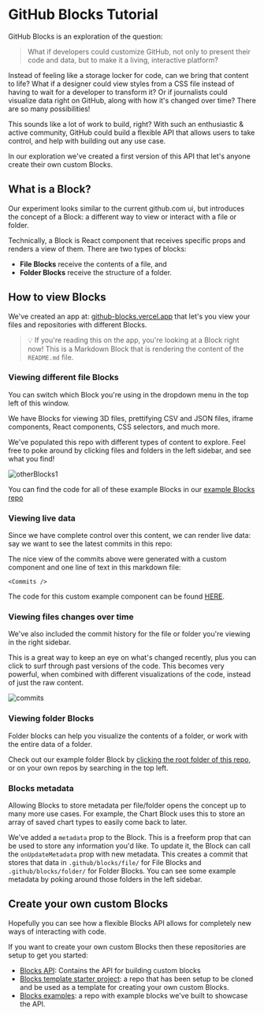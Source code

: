 # GitHub Blocks Tutorial

GitHub Blocks is an exploration of the question:

> What if developers could customize GitHub, not only to present their code and data, but to make it a living, interactive platform?

Instead of feeling like a storage locker for code, can we bring that content to life? What if a designer could view styles from a CSS file instead of having to wait for a developer to transform it? Or if journalists could visualize data right on GitHub, along with how it's changed over time? There are so many possibilities! 

This sounds like a lot of work to build, right? With such an enthusiastic & active community, GitHub could build a flexible API that allows users to take control, and help with building out any use case. 

In our exploration we've created a first version of this API that let's anyone create their own custom Blocks. 

## What is a Block?

Our experiment looks similar to the current github.com ui, but introduces the concept of a Block: a different way to view or interact with a file or folder.

Technically, a Block is React component that receives specific props and renders a view of them. There are two types of blocks:

- **File Blocks** receive the contents of a file, and
- **Folder Blocks** receive the structure of a folder.

## How to view Blocks

We've created an app at: [github-blocks.vercel.app](https://github-blocks.vercel.app/) that let's you view your files and repositories with different Blocks. 

> 💡 If you're reading this on the app, you're looking at a Block right now! This is a Markdown Block that is rendering the content of the `README.md` file. 

### Viewing different file Blocks

You can switch which Block you're using in the dropdown menu in the top left of this window.

We have Blocks for viewing 3D files, prettifying CSV and JSON files, iframe components, React components, CSS selectors, and much more.

We've populated this repo with different types of content to explore. Feel free to poke around by clicking files and folders in the left sidebar, and see what you find!

![otherBlocks1](https://user-images.githubusercontent.com/8978670/144443697-ed57d444-8db2-4d34-80ec-ce474fe81c71.gif)

You can find the code for all of these example Blocks in our [example Blocks repo](https://github.com/githubnext/blocks-examples)

### Viewing live data

Since we have complete control over this content, we can render live data: say we want to see the latest commits in this repo:

<Commits />

The nice view of the commits above were generated with a custom component and one line of text in this markdown file:

`<Commits />`

The code for this custom example component can be found [HERE](https://github.com/githubnext/blocks-examples/blob/main/src/blocks/file-blocks/live-markdown/index.tsx#L198). 

### Viewing files changes over time

We've also included the commit history for the file or folder you're viewing in the right sidebar. 

This is a great way to keep an eye on what's changed recently, plus you can click to surf through past versions of the code. This becomes very powerful, when combined with different visualizations of the code, instead of just the raw content.

![commits](https://user-images.githubusercontent.com/8978670/144443772-36c4f827-d09b-4b03-99cd-e20ecadcf813.gif)

### Viewing folder Blocks

Folder blocks can help you visualize the contents of a folder, or work with the entire data of a folder. 

Check out our example folder Block by [clicking the root folder of this repo](https://github-blocks.vercel.app/githubnext/blocks-tutorial), or on your own repos by searching in the top left.

### Blocks metadata

Allowing Blocks to store metadata per file/folder opens the concept up to many more use cases. For example, the Chart Block uses this to store an array of saved chart types to easily come back to later.

We've added a `metadata` prop to the Block. This is a freeform prop that can be used to store any information you'd like. To update it, the Block can call the `onUpdateMetadata` prop with new metadata. This creates a commit that stores that data in `.github/blocks/file/` for File Blocks and `.github/blocks/folder/` for Folder Blocks. You can see some example metadata by poking around those folders in the left sidebar.

## Create your own custom Blocks

Hopefully you can see how a flexible Blocks API allows for completely new ways of interacting with code. 

If you want to create your own custom Blocks then these repositories are setup to get you started:

* [Blocks API](https://github.com/githubnext/blocks): Contains the API for building custom blocks
* [Blocks template starter project](https://github.com/githubnext/blocks-template): a repo that has been setup to be cloned and be used as a template for creating your own custom Blocks.
* [Blocks examples](https://github.com/githubnext/blocks-examples): a repo with example blocks we've built to showcase the API.       
